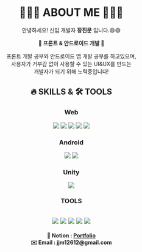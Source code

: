 <div align='center'> 
  
# 🙋🏻‍♂️ ABOUT ME 🙋🏻‍♂️

   안녕하세요! 신입 개발자 <b>장진문</b> 입니다.😄😄 <br>
  
  <p>
    <b>📌 프론트 & 안드로이드 개발 📌</b>
  </p>
  <p>
    프론트 개발 공부와 안드로이드 앱 개발 공부를 하고있으며,<br>
    사용자가 거부감 없이 사용할 수 있는 UI&UX를 만드는<br>
    개발자가 되기 위해 노력중입니다!
  </p>

## 🔥 SKILLS & 🛠 TOOLS

### Web
<img src="https://img.shields.io/badge/-Python-3776AB?style=flat&logo=Python&logoColor=white"/> <img src="https://img.shields.io/badge/-HTML-E34F26?style=flat&logo=HTML5&logoColor=white"/> <img src="https://img.shields.io/badge/-CSS-1572B6?style=flat&logo=CSS3&logoColor=white"/> <img src="https://img.shields.io/badge/-JavaScript-F7DF1E?style=flat&logo=JavaScript&logoColor=white"/> <img src="https://img.shields.io/badge/-Vue.js-4FC08D?style=flat&logo=Vue.js&logoColor=white"/>

### Android
<img src="https://img.shields.io/badge/-kotlin-7F52FF?style=flat&logo=kotlin&logoColor=white"/> <img src="https://img.shields.io/badge/-Android Studio-3DDC84?style=flat&logo=Android Studio&logoColor=white"/> 

### Unity
<img src="https://img.shields.io/badge/-Unity-FFFFFF?style=flat&logo=Unity&logoColor=white"/>

### TOOLS
<img src="https://img.shields.io/badge/-Jira-0052CC?style=flat&logo=Jira&logoColor=white"/> <img src="https://img.shields.io/badge/-Firebase-FFCA28?style=flat&logo=Firebase&logoColor=white"/> <img src="https://img.shields.io/badge/-GitLab-FC6D26?style=flat&logo=GitLab&logoColor=white"/> <img src="https://img.shields.io/badge/-GitHub-181717?style=flat&logo=GitHub&logoColor=white"/> <img src="https://img.shields.io/badge/-Notion-000000?style=flat&logo=Notion&logoColor=white"/> 
 ---
<b>
<div align='center'> 📔 Notion : <a href="https://www.notion.so/IT-671eb01a224e4903bf10e8a2de5e2b1f">Portfolio</a></div>
<div align='center'> ✉️ Email : jjm12612@gmail.com</div>
</b>
</div>
